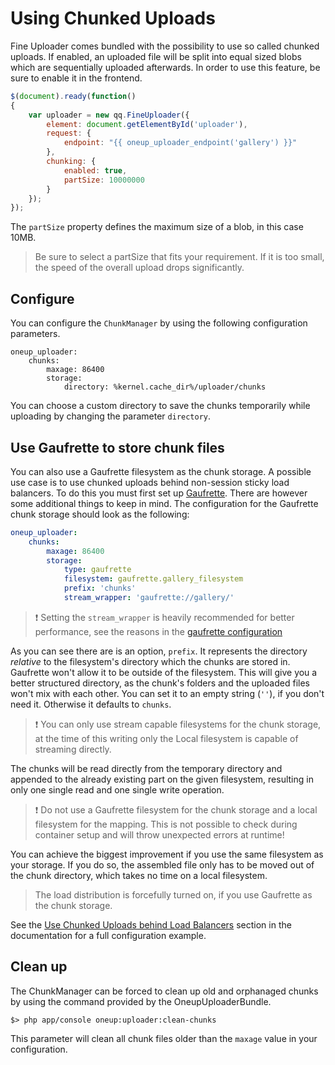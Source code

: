 Using Chunked Uploads
=====================

Fine Uploader comes bundled with the possibility to use so called chunked uploads. If enabled, an uploaded file will be split into equal sized blobs which are sequentially uploaded afterwards. In order to use this feature, be sure to enable it in the frontend.

```js
$(document).ready(function()
{
    var uploader = new qq.FineUploader({
        element: document.getElementById('uploader'),
        request: {
            endpoint: "{{ oneup_uploader_endpoint('gallery') }}"
        },
        chunking: {
            enabled: true,
            partSize: 10000000
        }
    });
});
```

The `partSize` property defines the maximum size of a blob, in this case 10MB.

> Be sure to select a partSize that fits your requirement. If it is too small, the speed of the overall upload drops significantly.

## Configure

You can configure the `ChunkManager` by using the following configuration parameters.

```
oneup_uploader:
    chunks:
        maxage: 86400
        storage:
            directory: %kernel.cache_dir%/uploader/chunks
```

You can choose a custom directory to save the chunks temporarily while uploading by changing the parameter `directory`.

## Use Gaufrette to store chunk files

You can also use a Gaufrette filesystem as the chunk storage. A possible use case is to use chunked uploads behind non-session sticky load balancers.
To do this you must first set up [Gaufrette](gaufrette_storage.md). There are however some additional things to keep in mind.
The configuration for the Gaufrette chunk storage should look as the following:

```yaml
oneup_uploader:
    chunks:
        maxage: 86400
        storage:
            type: gaufrette
            filesystem: gaufrette.gallery_filesystem
            prefix: 'chunks'
            stream_wrapper: 'gaufrette://gallery/'
```

> :exclamation: Setting the `stream_wrapper` is heavily recommended for better performance, see the reasons in the [gaufrette configuration](gaufrette_storage.md#configure-your-mappings)

As you can see there are is an option, `prefix`. It represents the directory
 *relative* to the filesystem's directory which the chunks are stored in.
Gaufrette won't allow it to be outside of the filesystem.
This will give you a better structured directory,
as the chunk's folders and the uploaded files won't mix with each other.
You can set it to an empty string (`''`), if you don't need it. Otherwise it defaults to `chunks`.

> :exclamation: You can only use stream capable filesystems for the chunk storage, at the time of this writing
only the Local filesystem is capable of streaming directly.

The chunks will be read directly from the temporary directory and appended to the already existing part on the given filesystem,
resulting in only one single read and one single write operation.

> :exclamation: Do not use a Gaufrette filesystem for the chunk storage and a local filesystem for the mapping. This is not possible to check during container setup and will throw unexpected errors at runtime!

You can achieve the biggest improvement if you use the same filesystem as your storage. If you do so, the assembled
file only has to be moved out of the chunk directory, which takes no time on a local filesystem.

> The load distribution is forcefully turned on, if you use Gaufrette as the chunk storage.

See the [Use Chunked Uploads behind Load Balancers](load_balancers.md) section in the documentation for a full configuration example.

## Clean up

The ChunkManager can be forced to clean up old and orphanaged chunks by using the command provided by the OneupUploaderBundle.

    $> php app/console oneup:uploader:clean-chunks

This parameter will clean all chunk files older than the `maxage` value in your configuration.
